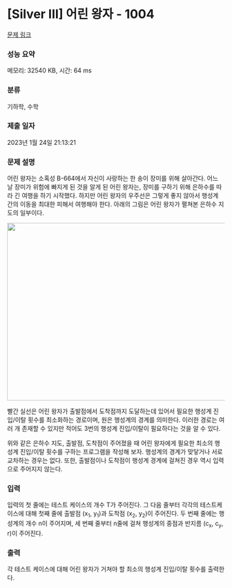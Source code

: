# [Silver III] 어린 왕자 - 1004 

[문제 링크](https://www.acmicpc.net/problem/1004) 

### 성능 요약

메모리: 32540 KB, 시간: 64 ms

### 분류

기하학, 수학

### 제출 일자

2023년 1월 24일 21:13:21

### 문제 설명

<p>어린 왕자는 소혹성 B-664에서 자신이 사랑하는 한 송이 장미를 위해 살아간다. 어느 날 장미가 위험에 빠지게 된 것을 알게 된 어린 왕자는, 장미를 구하기 위해 은하수를 따라 긴 여행을 하기 시작했다. 하지만 어린 왕자의 우주선은 그렇게 좋지 않아서 행성계 간의 이동을 최대한 피해서 여행해야 한다. 아래의 그림은 어린 왕자가 펼쳐본 은하수 지도의 일부이다.</p>

<p style="text-align: center;"><img alt="" src="https://onlinejudgeimages.s3-ap-northeast-1.amazonaws.com/upload/201003/dfcmhrjj_113gw6bcng2_b.gif" style="height:412px; width:524px"></p>

<p>빨간 실선은 어린 왕자가 출발점에서 도착점까지 도달하는데 있어서 필요한 행성계 진입/이탈 횟수를 최소화하는 경로이며, 원은 행성계의 경계를 의미한다. 이러한 경로는 여러 개 존재할 수 있지만 적어도 3번의 행성계 진입/이탈이 필요하다는 것을 알 수 있다.</p>

<p>위와 같은 은하수 지도, 출발점, 도착점이 주어졌을 때 어린 왕자에게 필요한 최소의 행성계 진입/이탈 횟수를 구하는 프로그램을 작성해 보자. 행성계의 경계가 맞닿거나 서로 교차하는 경우는 없다. 또한, 출발점이나 도착점이 행성계 경계에 걸쳐진 경우 역시 입력으로 주어지지 않는다.</p>

### 입력 

 <p>입력의 첫 줄에는 테스트 케이스의 개수 T가 주어진다. 그 다음 줄부터 각각의 테스트케이스에 대해 첫째 줄에 출발점 (x<sub>1</sub>, y<sub>1</sub>)과 도착점 (x<sub>2</sub>, y<sub>2</sub>)이 주어진다. 두 번째 줄에는 행성계의 개수 n이 주어지며, 세 번째 줄부터 n줄에 걸쳐 행성계의 중점과 반지름 (c<sub>x</sub>, c<sub>y</sub>, r)이 주어진다.</p>

### 출력 

 <p>각 테스트 케이스에 대해 어린 왕자가 거쳐야 할 최소의 행성계 진입/이탈 횟수를 출력한다.</p>

